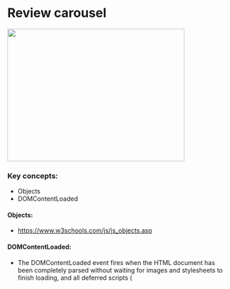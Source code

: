 #  Review carousel
<img src="https://github.com/jhanvi2903/vanilla-javascript-projects/assets/70269514/fc64fd46-0f95-4e65-ba2a-a1e8041617bfa" width="400" height="300">

### Key concepts:
* Objects
* DOMContentLoaded

#### Objects:
 * https://www.w3schools.com/js/js_objects.asp

####  DOMContentLoaded:
* The DOMContentLoaded event fires when the HTML document has been completely parsed without waiting for images and stylesheets to finish loading, and all deferred scripts (<script defer src="…"> and <script type="module">) have downloaded and executed. It doesn't wait for other things like images, subframes, and async scripts to finish loading.
